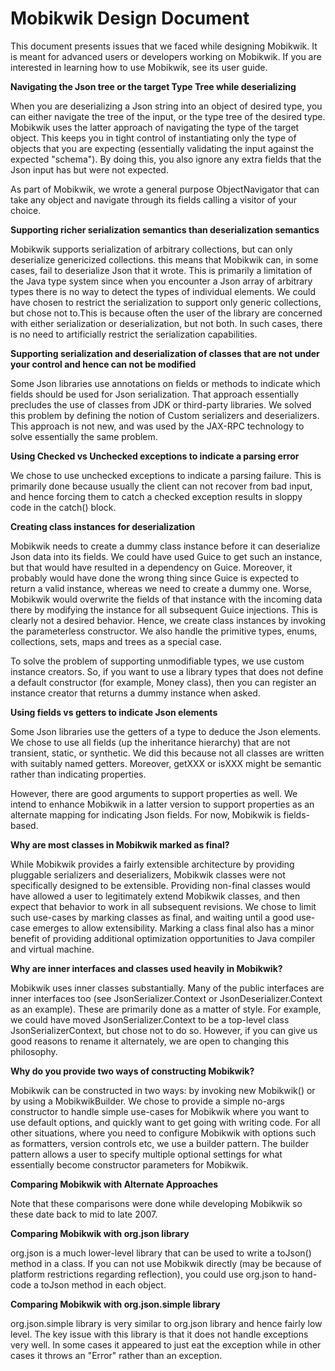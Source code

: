 # Mobikwik Design Document

This document presents issues that we faced while designing Mobikwik. It is meant for advanced users or developers working on Mobikwik. If you are interested in learning how to use Mobikwik, see its user guide.

**Navigating the Json tree or the target Type Tree while deserializing**

When you are deserializing a Json string into an object of desired type, you can either navigate the tree of the input, or the type tree of the desired type. Mobikwik uses the latter approach of navigating the type of the target object. This keeps you in tight control of instantiating only the type of objects that you are expecting (essentially validating the input against the expected "schema"). By doing this, you also ignore any extra fields that the Json input has but were not expected.

As part of Mobikwik, we wrote a general purpose ObjectNavigator that can take any object and navigate through its fields calling a visitor of your choice.

**Supporting richer serialization semantics than deserialization semantics**

Mobikwik supports serialization of arbitrary collections, but can only deserialize genericized collections. this means that Mobikwik can, in some cases, fail to deserialize Json that it wrote. This is primarily a limitation of the Java type system since when you encounter a Json array of arbitrary types there is no way to detect the types of individual elements. We could have chosen to restrict the serialization to support only generic collections, but chose not to.This is because often the user of the library are concerned with either serialization or deserialization, but not both. In such cases, there is no need to artificially restrict the serialization capabilities.

**Supporting serialization and deserialization of classes that are not under your control and hence can not be modified**

Some Json libraries use annotations on fields or methods to indicate which fields should be used for Json serialization. That approach essentially precludes the use of classes from JDK or third-party libraries. We solved this problem by defining the notion of Custom serializers and deserializers. This approach is not new, and was used by the JAX-RPC technology to solve essentially the same problem. 

**Using Checked vs Unchecked exceptions to indicate a parsing error**

We chose to use unchecked exceptions to indicate a parsing failure. This is primarily done because usually the client can not recover from bad input, and hence forcing them to catch a checked exception results in sloppy code in the catch() block. 

**Creating class instances for deserialization**

Mobikwik needs to create a dummy class instance before it can deserialize Json data into its fields. We could have used Guice to get such an instance, but that would have resulted in a dependency on Guice. Moreover, it probably would have done the wrong thing since Guice is expected to return a valid instance, whereas we need to create a dummy one. Worse, Mobikwik would overwrite the fields of that instance with the incoming data there by modifying the instance for all subsequent Guice injections. This is clearly not a desired behavior. Hence, we create class instances by invoking the parameterless constructor. We also handle the primitive types, enums, collections, sets, maps and trees as a special case.

To solve the problem of supporting unmodifiable types, we use custom instance creators. So, if you want to use a library types that does not define a default constructor (for example, Money class), then you can register an instance creator that returns a dummy instance when asked.

**Using fields vs getters to indicate Json elements**

Some Json libraries use the getters of a type to deduce the Json elements. We chose to use all fields (up the inheritance hierarchy) that are not transient, static, or synthetic. We did this because not all classes are written with suitably named getters. Moreover, getXXX or isXXX might be semantic rather than indicating properties. 

However, there are good arguments to support properties as well. We intend to enhance Mobikwik in a latter version to support properties as an alternate mapping for indicating Json fields. For now, Mobikwik is fields-based.

**Why are most classes in Mobikwik marked as final?**

While Mobikwik provides a fairly extensible architecture by providing pluggable serializers and deserializers, Mobikwik classes were not specifically designed to be extensible. Providing non-final classes would have allowed a user to legitimately extend Mobikwik classes, and then expect that behavior to work in all subsequent revisions. We chose to limit such use-cases by marking classes as final, and waiting until a good use-case emerges to allow extensibility. Marking a class final also has a minor benefit of providing additional optimization opportunities to Java compiler and virtual machine.

**Why are inner interfaces and classes used heavily in Mobikwik?**

Mobikwik uses inner classes substantially. Many of the public interfaces are inner interfaces too (see JsonSerializer.Context or JsonDeserializer.Context as an example). These are primarily done as a matter of style. For example, we could have moved JsonSerializer.Context to be a top-level class JsonSerializerContext, but chose not to do so. However, if you can give us good reasons to rename it alternately, we are open to changing this philosophy.

**Why do you provide two ways of constructing Mobikwik?**

Mobikwik can be constructed in two ways: by invoking new Mobikwik() or by using a MobikwikBuilder. We chose to provide a simple no-args constructor to handle simple use-cases for Mobikwik where you want to use default options, and quickly want to get going with writing code. For all other situations, where you need to configure Mobikwik with options such as formatters, version controls etc, we use a builder pattern. The builder pattern allows a user to specify multiple optional settings for what essentially become constructor parameters for Mobikwik.

**Comparing Mobikwik with Alternate Approaches**

Note that these comparisons were done while developing Mobikwik so these date back to mid to late 2007.

__Comparing Mobikwik with org.json library__

org.json is a much lower-level library that can be used to write a toJson() method in a class. If you can not use Mobikwik directly (may be because of platform restrictions regarding reflection), you could use org.json to hand-code a toJson method in each object.

__Comparing Mobikwik with org.json.simple library__

org.json.simple library is very similar to org.json library and hence fairly low level. The key issue with this library is that it does not handle exceptions very well. In some cases it appeared to just eat the exception while in other cases it throws an "Error" rather than an exception.
